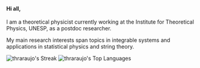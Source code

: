 #### Hi all,

I am a theoretical physicist currently working at the Institute for Theoretical Physics, UNESP, as a postdoc researcher. 

My main research interests span topics in integrable systems and applications in statistical physics and string theory.

![thraraujo's Streak](https://github-readme-streak-stats.herokuapp.com/?user=thraraujo&theme=vue-dark&hide_border=true)
![thraraujo's Top Languages](https://github-readme-stats.vercel.app/api/top-langs/?username=thraraujo&theme=vue-dark&show_icons=true&hide_border=true&&layout=donut&exclude_repo=thraraujo.github.io,website&hide=html,tex,vim%20script,jupyter%20notebook)
